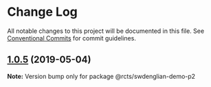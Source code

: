 # Change Log

All notable changes to this project will be documented in this file.
See [Conventional Commits](https://conventionalcommits.org) for commit guidelines.

<a name="1.0.5"></a>
## [1.0.5](https://github.com/swdenglian-demos/lerna-demo/compare/@rcts/swdenglian-demo-p2@1.0.4...@rcts/swdenglian-demo-p2@1.0.5) (2019-05-04)




**Note:** Version bump only for package @rcts/swdenglian-demo-p2
